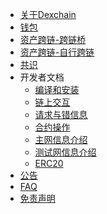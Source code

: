 <!-- _sidebar.md -->

- [关于Dexchain](zh-cn/about-dexchain.md)
- [钱包](zh-cn/wallet.md)
- [资产跨链-跨链桥](zh-cn/chainbridge.md)
- [资产跨链-自行跨链](zh-cn/chainbridge-custom.md)
- [共识](zh-cn/consensus.md)
- 开发者文档
    - [编译和安装](zh-cn/install.md)
    - [链上交互](zh-cn/on-chain-interaction.md)
    - [请求与错信息](zh-cn/request-error.md)
    - [合约操作](zh-cn/smartcontract.md)
    - [主网信息介绍](zh-cn/mainnet-info.md)
    - [测试网信息介绍](zh-cn/testnet-info.md)
    - [ERC20](zh-cn/erc20.md)
- [公告](zh-cn/announcement.md)
- [FAQ](zh-cn/fqa.md)
- [免责声明](zh-cn/disclaimer.md)
